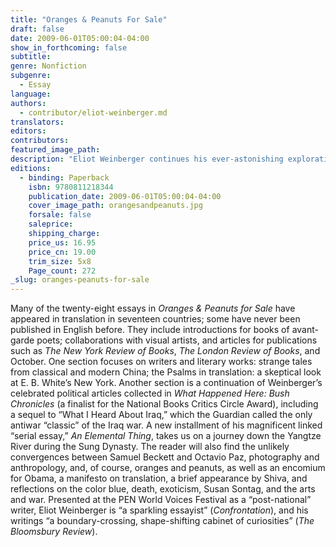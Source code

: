 ```yaml
---
title: "Oranges & Peanuts For Sale"
draft: false
date: 2009-06-01T05:00:04-04:00
show_in_forthcoming: false
subtitle:
genre: Nonfiction
subgenre:
  - Essay
language:
authors:
  - contributor/eliot-weinberger.md
translators:
editors:
contributors:
featured_image_path:
description: "Eliot Weinberger continues his ever-astonishing exploration of the essay form, opening up its possibilities, and reinvigorating it with a passion and intellect unmatched in contemporary letters. "
editions:
  - binding: Paperback
    isbn: 9780811218344
    publication_date: 2009-06-01T05:00:04-04:00
    cover_image_path: orangesandpeanuts.jpg
    forsale: false
    saleprice:
    shipping_charge:
    price_us: 16.95
    price_cn: 19.00
    trim_size: 5x8
    Page_count: 272
_slug: oranges-peanuts-for-sale
---
```


Many of the twenty-eight essays in _Oranges & Peanuts for Sale_ have appeared in translation in seventeen countries; some have never been published in English before. They include introductions for books of avant-garde poets; collaborations with visual artists, and articles for publications such as _The New York Review of Books_, _The London Review of Books_, and October. One section focuses on writers and literary works: strange tales from classical and modern China; the Psalms in translation: a skeptical look at E. B. White’s New York. Another section is a continuation of Weinberger’s celebrated political articles collected in _What Happened Here: Bush Chronicles_ (a finalist for the National Books Critics Circle Award), including a sequel to “What I Heard About Iraq,” which the Guardian called the only antiwar “classic” of the Iraq war. A new installment of his magnificent linked “serial essay,” _An Elemental Thing_, takes us on a journey down the Yangtze River during the Sung Dynasty. The reader will also find the unlikely convergences between Samuel Beckett and Octavio Paz, photography and anthropology, and, of course, oranges and peanuts, as well as an encomium for Obama, a manifesto on translation, a brief appearance by Shiva, and reflections on the color blue, death, exoticism, Susan Sontag, and the arts and war. Presented at the PEN World Voices Festival as a “post-national” writer, Eliot Weinberger is “a sparkling essayist” (_Confrontation_), and his writings “a boundary-crossing, shape-shifting cabinet of curiosities” (_The Bloomsbury Review_).

